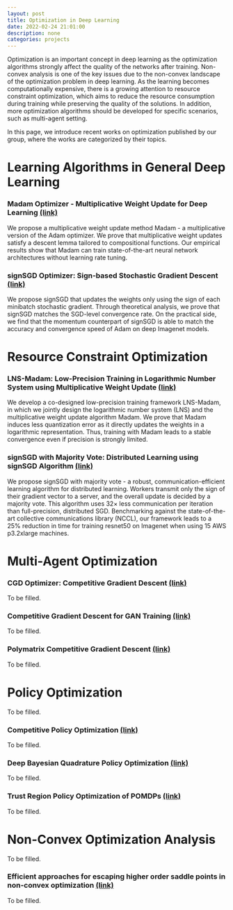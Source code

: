 ```yaml
---
layout: post
title: Optimization in Deep Learning
date: 2022-02-24 21:01:00
description: none
categories: projects
---
```


Optimization is an important concept in deep learning as the optimization algorithms strongly affect the quality of the networks after training. Non-convex analysis is one of the key issues due to the non-convex landscape of the optimization problem in deep learning. As the learning becomes computationally expensive, there is a growing attention to resource constraint optimization, which aims to reduce the resource consumption during training while preserving the quality of the solutions. In addition, more optimization algorithms should be developed for specific scenarios, such as multi-agent setting. 

In this page, we introduce recent works on optimization published by our group, where the works are categorized by their topics. 


# Learning Algorithms in General Deep Learning

### Madam Optimizer - Multiplicative Weight Update for Deep Learning [(link)](https://arxiv.org/abs/2006.14560)

We propose a multiplicative weight update method Madam - a multiplicative version of the Adam optimizer. We prove that multiplicative weight updates satisfy a descent lemma tailored to compositional functions. Our empirical results show that Madam can train state-of-the-art neural network architectures without learning rate tuning.

### signSGD Optimizer: Sign-based Stochastic Gradient Descent [(link)](https://arxiv.org/abs/1802.04434)

We propose signSGD that updates the weights only using the sign of each minibatch stochastic gradient. Through theoretical analysis, we prove that signSGD matches the SGD-level convergence rate. On the practical side, we find that the momentum counterpart of signSGD is able to match the accuracy and convergence speed of Adam on deep Imagenet models.

# Resource Constraint Optimization

### LNS-Madam: Low-Precision Training in Logarithmic Number System using Multiplicative Weight Update [(link)](https://arxiv.org/abs/2106.13914)

We develop a co-designed low-precision training framework LNS-Madam, in which we jointly design the logarithmic number system (LNS) and the multiplicative weight update algorithm Madam. We prove that Madam induces less quantization error as it directly updates the weights in a logarithmic representation. Thus, training with Madam leads to a stable convergence even if precision is strongly limited. 

### signSGD with Majority Vote: Distributed Learning using signSGD Algorithm [(link)](https://arxiv.org/abs/1810.05291)

We propose signSGD with majority vote - a robust, communication-efficient learning algorithm for distributed learning. Workers transmit only the sign of their gradient vector to a server, and the overall update is decided by a majority vote. This algorithm uses 32× less communication per iteration than full-precision, distributed SGD. Benchmarking against the state-of-the-art collective communications library (NCCL), our framework leads to a 25% reduction in time for training resnet50 on Imagenet when using 15 AWS p3.2xlarge machines.

# Multi-Agent Optimization

### CGD Optimizer: Competitive Gradient Descent [(link)](https://arxiv.org/abs/1905.12103)

To be filled.

### Competitive Gradient Descent for GAN Training [(link)](https://arxiv.org/abs/1910.05852)

To be filled.

### Polymatrix Competitive Gradient Descent [(link)](https://arxiv.org/abs/2111.08565)

To be filled.

# Policy Optimization

To be filled.

### Competitive Policy Optimization [(link)](https://arxiv.org/abs/2006.10611)

To be filled.

### Deep Bayesian Quadrature Policy Optimization [(link)](https://arxiv.org/abs/2006.15637)

To be filled.

### Trust Region Policy Optimization of POMDPs [(link)](https://authors.library.caltech.edu/94179/1/1810.07900.pdf)

To be filled.

# Non-Convex Optimization Analysis

To be filled.

### Efficient approaches for escaping higher order saddle points in non-convex optimization [(link)](http://arxiv.org/abs/1602.05908)

To be filled.
<!-- ###  [(link)]() -->

